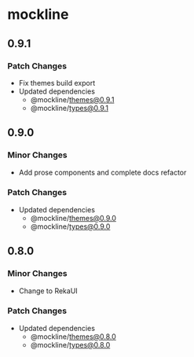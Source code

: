 # mockline

## 0.9.1

### Patch Changes

- Fix themes build export
- Updated dependencies
  - @mockline/themes@0.9.1
  - @mockline/types@0.9.1

## 0.9.0

### Minor Changes

- Add prose components and complete docs refactor

### Patch Changes

- Updated dependencies
  - @mockline/themes@0.9.0
  - @mockline/types@0.9.0

## 0.8.0

### Minor Changes

- Change to RekaUI

### Patch Changes

- Updated dependencies
  - @mockline/themes@0.8.0
  - @mockline/types@0.8.0
